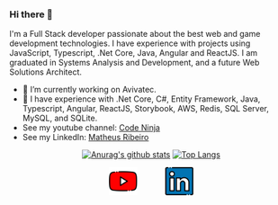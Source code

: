 ### Hi there 👋

I'm a Full Stack developer passionate about the best web and game development technologies. I have experience with projects using JavaScript, Typescript, .Net Core, Java, Angular and ReactJS. I am graduated in Systems Analysis and Development, and a future Web Solutions Architect.

- 🔭 I’m currently working on Avivatec.
- 🌱 I have experience with .Net Core, C#, Entity Framework, Java, Typescript, Angular, ReactJS, Storybook, AWS, Redis, SQL Server, MySQL, and SQLite.
- See my youtube channel: [Code Ninja](https://www.youtube.com/channel/UCFalM59mW7O8ARBIfpBIvGQ)
- See my LinkedIn: [Matheus Ribeiro](https://www.linkedin.com/in/omatheusribeiro/)

<div align="center" >

[![Anurag's github stats](https://github-readme-stats.vercel.app/api?username=MatheusRibeiro100)](https://github.com/anuraghazra/github-readme-stats)
[![Top Langs](https://github-readme-stats.vercel.app/api/top-langs/?username=MatheusRibeiro10003&layout=compact&theme=radical&bg_color=30,0d0d0d,191919&title_color=fff&text_color=fff&icon_color=79ff97)](https://github.com/anuraghazra/github-readme-stats)
<div style="align-self: center;align-items: center; display: flex; justify-content: space-between; width: 150px;" >
  <a href="https://www.youtube.com/channel/UCFalM59mW7O8ARBIfpBIvGQ">
    <img src="https://github.com/ARTHURPC03/ARTHURPC03/raw/master/github/youtube.png" alt="youtube" height="50">
  </a>
  <a href="https://www.linkedin.com/in/omatheusribeiro/">
    <img src="https://github.com/ARTHURPC03/ARTHURPC03/raw/master/github/linkedin.png" alt="linkedin" height="50">
  </a>
</div>
</div>







<!--
**MatheusRibeiro100/MatheusRibeiro100** is a ✨ _special_ ✨ repository because its `README.md` (this file) appears on your GitHub profile.

Here are some ideas to get you started:

- 🔭 I’m currently working on ...
- 🌱 I’m currently learning ...
- 👯 I’m looking to collaborate on ...
- 🤔 I’m looking for help with ...
- 💬 Ask me about ...
- 📫 How to reach me: ...
- 😄 Pronouns: ...
- ⚡ Fun fact: ...
-->
